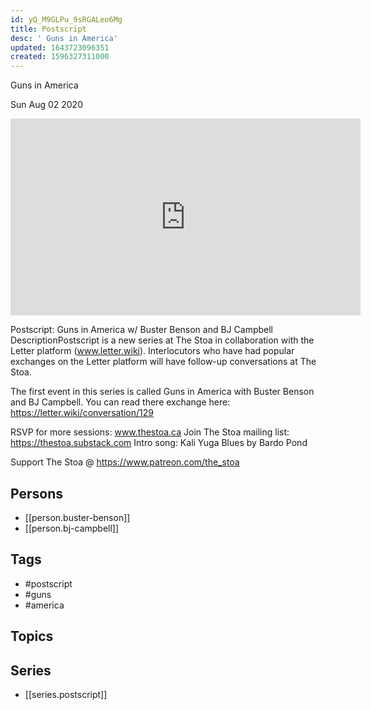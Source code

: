```yaml
---
id: yQ_M9GLPu_9sRGALeo6Mg
title: Postscript
desc: ' Guns in America'
updated: 1643723096351
created: 1596327311000
---
```



 Guns in America

Sun Aug 02 2020

<iframe width="560" height="315" src="https://www.youtube.com/embed/zrcHJTIMziI" title="Postscript: Guns in America w/ Buster Benson and BJ Campbell" frameborder="0" allow="accelerometer; autoplay; clipboard-write; encrypted-media; gyroscope; picture-in-picture" allowfullscreen ></iframe>

Postscript: Guns in America w/ Buster Benson and BJ Campbell
DescriptionPostscript is a new series at The Stoa in collaboration with the Letter platform (www.letter.wiki). Interlocutors who have had popular exchanges on the Letter platform will have follow-up conversations at The Stoa.

The first event in this series is called Guns in America with Buster Benson and BJ Campbell. You can read there exchange here: https://letter.wiki/conversation/129

RSVP for more sessions: www.thestoa.ca
Join The Stoa mailing list: https://thestoa.substack.com
Intro song: Kali Yuga Blues by Bardo Pond

Support The Stoa @ https://www.patreon.com/the_stoa

## Persons

- [[person.buster-benson]]
- [[person.bj-campbell]]

## Tags

- #postscript
- #guns
- #america

## Topics



## Series

- [[series.postscript]]

